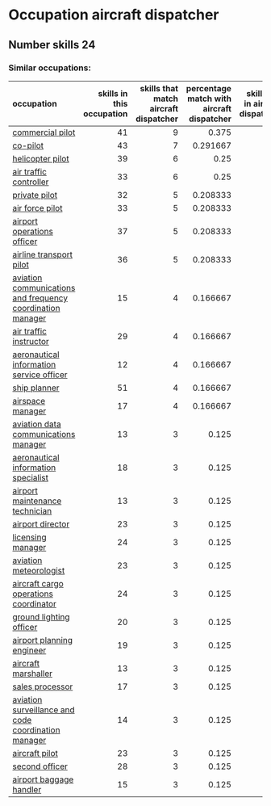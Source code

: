 # Occupation aircraft dispatcher
## Number skills 24
### Similar occupations:
| occupation                                                                                                                  |   skills in this occupation |   skills that match aircraft dispatcher |   percentage match with aircraft dispatcher |   skills not in aircraft dispatcher |
|:----------------------------------------------------------------------------------------------------------------------------|----------------------------:|----------------------------------------:|--------------------------------------------:|------------------------------------:|
| [commercial pilot](commercial_pilot.md)                                                                                     |                          41 |                                       9 |                                    0.375    |                                  32 |
| [co-pilot](co-pilot.md)                                                                                                     |                          43 |                                       7 |                                    0.291667 |                                  36 |
| [helicopter pilot](helicopter_pilot.md)                                                                                     |                          39 |                                       6 |                                    0.25     |                                  33 |
| [air traffic controller](air_traffic_controller.md)                                                                         |                          33 |                                       6 |                                    0.25     |                                  27 |
| [private pilot](private_pilot.md)                                                                                           |                          32 |                                       5 |                                    0.208333 |                                  27 |
| [air force pilot](air_force_pilot.md)                                                                                       |                          33 |                                       5 |                                    0.208333 |                                  28 |
| [airport operations officer](airport_operations_officer.md)                                                                 |                          37 |                                       5 |                                    0.208333 |                                  32 |
| [airline transport pilot](airline_transport_pilot.md)                                                                       |                          36 |                                       5 |                                    0.208333 |                                  31 |
| [aviation communications and frequency coordination manager](aviation_communications_and_frequency_coordination_manager.md) |                          15 |                                       4 |                                    0.166667 |                                  11 |
| [air traffic instructor](air_traffic_instructor.md)                                                                         |                          29 |                                       4 |                                    0.166667 |                                  25 |
| [aeronautical information service officer](aeronautical_information_service_officer.md)                                     |                          12 |                                       4 |                                    0.166667 |                                   8 |
| [ship planner](ship_planner.md)                                                                                             |                          51 |                                       4 |                                    0.166667 |                                  47 |
| [airspace manager](airspace_manager.md)                                                                                     |                          17 |                                       4 |                                    0.166667 |                                  13 |
| [aviation data communications manager](aviation_data_communications_manager.md)                                             |                          13 |                                       3 |                                    0.125    |                                  10 |
| [aeronautical information specialist](aeronautical_information_specialist.md)                                               |                          18 |                                       3 |                                    0.125    |                                  15 |
| [airport maintenance technician](airport_maintenance_technician.md)                                                         |                          13 |                                       3 |                                    0.125    |                                  10 |
| [airport director](airport_director.md)                                                                                     |                          23 |                                       3 |                                    0.125    |                                  20 |
| [licensing manager](licensing_manager.md)                                                                                   |                          24 |                                       3 |                                    0.125    |                                  21 |
| [aviation meteorologist](aviation_meteorologist.md)                                                                         |                          23 |                                       3 |                                    0.125    |                                  20 |
| [aircraft cargo operations coordinator](aircraft_cargo_operations_coordinator.md)                                           |                          24 |                                       3 |                                    0.125    |                                  21 |
| [ground lighting officer](ground_lighting_officer.md)                                                                       |                          20 |                                       3 |                                    0.125    |                                  17 |
| [airport planning engineer](airport_planning_engineer.md)                                                                   |                          19 |                                       3 |                                    0.125    |                                  16 |
| [aircraft marshaller](aircraft_marshaller.md)                                                                               |                          13 |                                       3 |                                    0.125    |                                  10 |
| [sales processor](sales_processor.md)                                                                                       |                          17 |                                       3 |                                    0.125    |                                  14 |
| [aviation surveillance and code coordination manager](aviation_surveillance_and_code_coordination_manager.md)               |                          14 |                                       3 |                                    0.125    |                                  11 |
| [aircraft pilot](aircraft_pilot.md)                                                                                         |                          23 |                                       3 |                                    0.125    |                                  20 |
| [second officer](second_officer.md)                                                                                         |                          28 |                                       3 |                                    0.125    |                                  25 |
| [airport baggage handler](airport_baggage_handler.md)                                                                       |                          15 |                                       3 |                                    0.125    |                                  12 |
